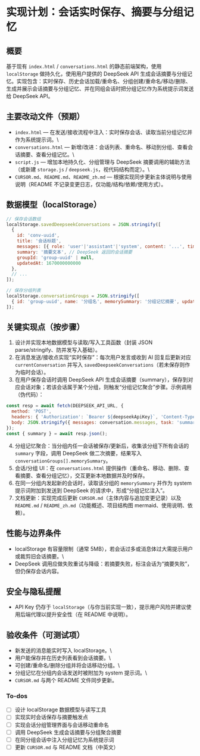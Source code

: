 <!-- e693f4c1-a5eb-4a59-88de-3d132a870ead df504b47-d893-4692-a874-5a71085618e9 -->
# 实现计划：会话实时保存、摘要与分组记忆

## 概要

基于现有 `index.html` / `conversations.html` 的静态前端架构，使用 `localStorage` 做持久化，使用用户提供的 DeepSeek API 生成会话摘要与分组记忆。实现包含：实时保存、历史会话加载/重命名、分组创建/重命名/移动/删除、生成并展示会话摘要与分组记忆、并在同组会话时把分组记忆作为系统提示词发送给 DeepSeek API。

## 主要改动文件（预期）

- `index.html` — 在发送/接收流程中注入：实时保存会话、读取当前分组记忆并作为系统提示词。\
- `conversations.html` — 新增/改进：会话列表、重命名、移动到分组、查看会话摘要、查看分组记忆。\
- `script.js` — 增加本地持久化、分组管理与 DeepSeek 摘要调用的辅助方法（或新建 `storage.js` / `deepseek.js`，视代码结构而定）。\
- `CURSOR.md`、`README.md`、`README_zh.md` — 根据实现同步更新主体说明与使用说明（README 不记录变更日志，仅功能/结构/依赖/使用方式）。

## 数据模型（localStorage）

```javascript
// 保存会话数组
localStorage.savedDeepseekConversations = JSON.stringify([
  {
    id: 'conv-uuid',
    title: '会话标题',
    messages: [{ role: 'user'|'assistant'|'system', content: '...', timestamp: 1670000000000 }],
    summary: '摘要文本', // DeepSeek 返回的会话摘要
    groupId: 'group-uuid' | null,
    updatedAt: 1670000000000
  },
  // ...
]);

// 保存分组列表
localStorage.conversationGroups = JSON.stringify([
  { id: 'group-uuid', name: '分组名', memorySummary: '分组记忆摘要', updatedAt: 1670000000000 }
]);
```

## 关键实现点（按步骤）

1. 设计并实现本地数据模型与读取/写入工具函数（封装 JSON parse/stringify、防并发写入基础）。
2. 在消息发送/接收点实现“实时保存”：每次用户发言或收到 AI 回复后更新对应 `currentConversation` 并写入 `savedDeepseekConversations`（若未保存则作为临时会话）。
3. 在用户保存会话时调用 DeepSeek API 生成会话摘要（summary），保存到对应会话对象；若该会话属于某个分组，则触发“分组记忆聚合”步骤。示例调用（伪代码）：
```javascript
const resp = await fetch(DEEPSEEK_API_URL, {
  method: 'POST',
  headers: { 'Authorization': `Bearer ${deepseekApiKey}`, 'Content-Type': 'application/json' },
  body: JSON.stringify({ messages: conversation.messages, task: 'summarize' })
});
const { summary } = await resp.json();
```

4. 分组记忆聚合：当分组内任一会话被保存/更新后，收集该分组下所有会话的 `summary` 字段，调用 DeepSeek 做二次摘要，结果写入 `conversationGroups[].memorySummary`。
5. 会话/分组 UI：在 `conversations.html` 提供操作（重命名、移动、删除、查看摘要、查看分组记忆），交互更新本地数据并及时保存。
6. 在同一分组内发起新的会话时，读取该分组的 `memorySummary` 并作为 system 提示词附加到发送到 DeepSeek 的请求中，形成“分组记忆注入”。
7. 文档更新：实现完成后更新 `CURSOR.md`（主体内容与追加变更记录）以及 `README.md` / `README_zh.md`（功能概述、项目结构图 mermaid、使用说明、依赖）。

## 性能与边界条件

- localStorage 有容量限制（通常 5MB），若会话过多或消息体过大需提示用户或裁剪旧会话摘要。\
- DeepSeek 调用应做失败重试与降级：若摘要失败，标注会话为“摘要失败”，但仍保存会话内容。

## 安全与隐私提醒

- API Key 仍存于 `localStorage`（与你当前实现一致），提示用户风险并建议使用后端代理以提升安全性（在 README 中说明）。

## 验收条件（可测试项）

- 新发送的消息能实时写入 localStorage。\
- 用户能保存并在历史列表看到会话摘要。\
- 可创建/重命名/删除分组并将会话移动分组。\
- 分组记忆在分组内会话发送时被附加为 system 提示词。\
- `CURSOR.md` 与两个 README 文件同步更新。

### To-dos

- [ ] 设计 localStorage 数据模型与读写工具
- [ ] 实现实时会话保存与摘要触发点
- [ ] 实现会话分组管理界面与会话移动重命名
- [ ] 调用 DeepSeek 生成会话摘要与分组聚合摘要
- [ ] 在同分组会话中注入分组记忆为系统提示词
- [ ] 更新 `CURSOR.md` 与 README 文档（中英文）
